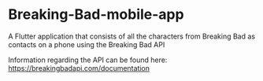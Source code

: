 # Breaking-Bad-mobile-app
A Flutter application that consists of all the characters from Breaking Bad as contacts on a phone using the Breaking Bad API

Information regarding the API can be found here:
https://breakingbadapi.com/documentation
